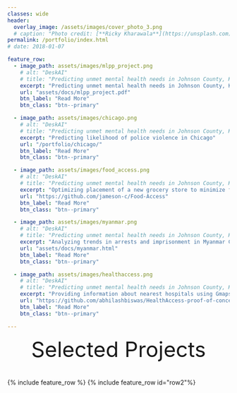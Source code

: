 ```yaml
---
classes: wide
header:
  overlay_image: /assets/images/cover_photo_3.png
  # caption: "Photo credit: [**Ricky Kharawala**](https://unsplash.com)"
permalink: /portfolio/index.html
# date: 2018-01-07

feature_row:
  - image_path: assets/images/mlpp_project.png
    # alt: "DeskAI"
    # title: "Predicting unmet mental health needs in Johnson County, Kansas"
    excerpt: "Predicting unmet mental health needs in Johnson County, Kansas"
    url: "assets/docs/mlpp_project.pdf"
    btn_label: "Read More"
    btn_class: "btn--primary"

  - image_path: assets/images/chicago.png
    # alt: "DeskAI"
    # title: "Predicting unmet mental health needs in Johnson County, Kansas"
    excerpt: "Predicting likelihood of police violence in Chicago"
    url: "/portfolio/chicago/"
    btn_label: "Read More"
    btn_class: "btn--primary"

  - image_path: assets/images/food_access.png
    # alt: "DeskAI"
    # title: "Predicting unmet mental health needs in Johnson County, Kansas"
    excerpt: "Optimizing placement of a new grocery store to minimize food insecurity in Pittsburgh"
    url: "https://github.com/jameson-c/Food-Access"
    btn_label: "Read More"
    btn_class: "btn--primary"

  - image_path: assets/images/myanmar.png
    # alt: "DeskAI"
    # title: "Predicting unmet mental health needs in Johnson County, Kansas"
    excerpt: "Analyzing trends in arrests and imprisonment in Myanmar Coup, 2020"
    url: "assets/docs/myanmar.html"
    btn_label: "Read More"
    btn_class: "btn--primary"

  - image_path: assets/images/healthaccess.png
    # alt: "DeskAI"
    # title: "Predicting unmet mental health needs in Johnson County, Kansas"
    excerpt: "Providing information about nearest hospitals using Gmaps and webscraping"
    url: "https://github.com/abhilashbiswas/HealthAccess-proof-of-concept"
    btn_label: "Read More"
    btn_class: "btn--primary"

---
```


<div style="margin-bottom:1cm" align="center"><font size="55">Selected Projects</font></div>

{% include feature_row %}
{% include feature_row id="row2"%}

